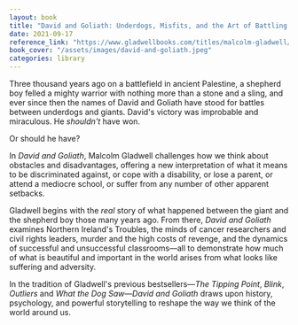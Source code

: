 ```yaml
---
layout: book
title: "David and Goliath: Underdogs, Misfits, and the Art of Battling Giants"
date: 2021-09-17
reference_link: "https://www.gladwellbooks.com/titles/malcolm-gladwell/david-and-goliath/9780316204361d/"
book_cover: "/assets/images/david-and-goliath.jpeg"
categories: library
---
```


Three thousand years ago on a battlefield in ancient Palestine, a shepherd boy felled a mighty warrior with nothing more than a stone and a sling, and ever since then the names of David and Goliath have stood for battles between underdogs and giants. David's victory was improbable and miraculous. He _shouldn't_ have won.

Or should he have?

In _David and Goliath_, Malcolm Gladwell challenges how we think about obstacles and disadvantages, offering a new interpretation of what it means to be discriminated against, or cope with a disability, or lose a parent, or attend a mediocre school, or suffer from any number of other apparent setbacks.

Gladwell begins with the _real_ story of what happened between the giant and the shepherd boy those many years ago. From there, _David and Goliath_ examines Northern Ireland's Troubles, the minds of cancer researchers and civil rights leaders, murder and the high costs of revenge, and the dynamics of successful and unsuccessful classrooms—all to demonstrate how much of what is beautiful and important in the world arises from what looks like suffering and adversity.

In the tradition of Gladwell's previous bestsellers—_The Tipping Point_, _Blink_, _Outliers_ and _What the Dog Saw_—_David and Goliath_ draws upon history, psychology, and powerful storytelling to reshape the way we think of the world around us.

